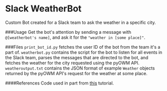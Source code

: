 # Slack WeatherBot
Custom Bot created for a Slack team to ask the weather in a specific city.

###Usage
Get the bot's attention by sending a message with `@[weatherbot's name]`, and ask it for the `"weather in [some place]"`. 

###Files
`print_bot_id.py` fetches the user ID of the bot from the team it's a part of. 
`weatherbot.py` contains the script for the bot to listen for all events in the Slack team, parses the messages that are directed to the bot, 
and fetches the weather for the city requested using the pyOWM API. `weatheroutput.txt` contains the JSON format of example `Weather` objects returned by the 
pyOWM API's request for the weather at some place.

####References
Code used in part from [this](https://www.fullstackpython.com/blog/build-first-slack-bot-python.html) tutorial.
